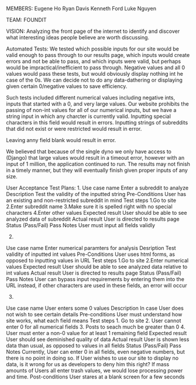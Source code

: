 MEMBERS:
Eugene Ho
Ryan Davis
Kenneth Ford
Luke Nguyen

TEAM: FOUNDIT

VISION:
Analyzing the front page of the internet to identify and discover what interesting ideas people believe are worth discussing.

Automated Tests:
We tested which possible inputs for our site would be valid enough to pass through to our results page, which inputs would create errors and not be able to pass, and which inputs were valid, but perhaps would be impractical/inefficient to pass through. Negative values and all 0 values would pass these tests, but would obviously display nothing int he case of the 0s. We can decide not to do any data-dathering or displaying given certain 0/negative values to save efficiency.

Such tests included different numerical values including negative ints, inputs that started with a 0, and very large values.
Our website prohibits the passing of non-int values for all of our numerical inputs, but we have a string input in which any charcter is currently valid. Inputting special characters in this field would result in errors. Inputting strings of subreddits that did not exist or were restricted would result in error.

Leaving anny field blank would result in error.

We believed that because of the single dyno we only have access to (Django) that large values would result in a timeout error, however with an input of 1 million, the application continued to run. The results may not finish in a timely manner, but they will eventually finish given proper inputs of any size.

User Acceptance Test Plans:
1.
Use case name
	Enter a subreddit to analyze
Description
	Test the validity of the inputted string
Pre-Conditions
	User has an existing and non-restricted subreddit in mind
Test steps
	1.Go to site
	2.Enter subreddit name
	3.Make sure it is spelled right with no special characters
	4.Enter other values
Expected result
	User should be able to see analyzed data of subreddit
Actual result
	User is directed to results page
Status (Pass/Fail)
	Pass
Notes
	User must input all fields validly

2.
Use case name
	Enter numerical paramters for analysis
Desription
	Test validity of inputted int values
Pre-Conditions
	User uses html forms, as opposed to inputting values in URL
Test steps
	1.Go to site
	2.Enter numerical values
Expected result
	User should be able to see analyzed data relative to int values
Actual result
	User is directed to results page
Status (Pass/Fail)
	Pass
Notes
	User can bypass input requirements by entering them into the URL 		instead, if other characters are used in these fields, an error will occur

3.
Use case name
	User enters some 0 values
Description
	In case User does not wish to see certain details
Pre-conditions
	User must understand how site works, what each field means
Test steps
    1. Go to site
    2. User cannot enter 0 for all numerical fields
    3. Posts to seach much be greater than 0
    4. User must enter a non-0 value for at least 1 remaining field
Expected result
    User should see deminished quality of data
Actual result
    User is shown less data than usual, as opposed to values in all fields
Status (Pass/Fail)
    Pass
Notes
    Currently, User can enter 0 in all fields, even negative numbers, but there is no point in doing so. If User wishes to use our site to display no data, is it wrong for us as developers to deny him this right? If mass amounts of Users all enter trash values, we would lose processing power and time.
Post-conditions
	User stares at a blank screen for a few seconds
